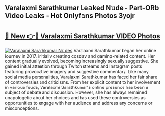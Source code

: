 ## Varalaxmi Sarathkumar Le𝚊ked N𝚞de - Part-ORb Video Le𝚊ks - Hot Onlyf𝚊ns Photos 3yojr

# <h2><a href="http://ab87974.deff.icu/?id=Varalaxmi+Sarathkumar">🔗 New 👉🔴 Varalaxmi Sarathkumar VIDEO Photos</a></h2>

[![Varalaxmi Sarathkumar N𝚞des](https://i.imgur.com/rIISA9y.gif)](http://ab87974.deff.icu/?id=Varalaxmi+Sarathkumar)
Varalaxmi Sarathkumar began her online journey in 2017, initially creating cosplay and gaming-related content. Her content gradually evolved, becoming increasingly sexually suggestive. She gained initial attention through Twitch streams and Instagram posts featuring provocative imagery and suggestive commentary. Like many social media personalities, Varalaxmi Sarathkumar has faced her fair share of controversies and criticisms. From her explicit content to her involvement in various feuds, Varalaxmi Sarathkumar's online presence has been a subject of debate and discussion. However, she has always remained unapologetic about her choices and has used these controversies as opportunities to engage with her audience and address any concerns or misconceptions.

